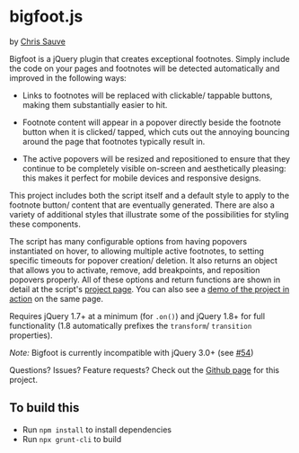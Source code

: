 # bigfoot.js

by [Chris Sauve](http://cmsauve.com/projects)

Bigfoot is a jQuery plugin that creates exceptional footnotes. Simply include the code on your pages and footnotes will be detected automatically and improved in the following ways:

- Links to footnotes will be replaced with clickable/ tappable buttons, making them substantially easier to hit.

- Footnote content will appear in a popover directly beside the footnote button when it is clicked/ tapped, which cuts out the annoying bouncing around the page that footnotes typically result in.

- The active popovers will be resized and repositioned to ensure that they continue to be completely visible on-screen and aesthetically pleasing: this makes it perfect for mobile devices and responsive designs.

This project includes both the script itself and a default style to apply to the footnote button/ content that are eventually generated. There are also a variety of additional styles that illustrate some of the possibilities for styling these components.

The script has many configurable options from having popovers instantiated on hover, to allowing multiple active footnotes, to setting specific timeouts for popover creation/ deletion. It also returns an object that allows you to activate, remove, add breakpoints, and reposition popovers properly. All of these options and return functions are shown in detail at the script's [project page](http://www.bigfootjs.com/). You can also see a [demo of the project in action](http://www.bigfootjs.com/#demo) on the same page.

Requires jQuery 1.7+ at a minimum (for `.on()`) and jQuery 1.8+ for full functionality (1.8 automatically prefixes the `transform`/ `transition` properties).

*Note:* Bigfoot is currently incompatible with jQuery 3.0+ (see [#54](https://github.com/lemonmade/bigfoot/issues/54))

Questions? Issues? Feature requests? Check out the [Github page](https://github.com/lemonmade/bigfoot) for this project.

## To build this
- Run `npm install` to install dependencies
- Run `npx grunt-cli` to build